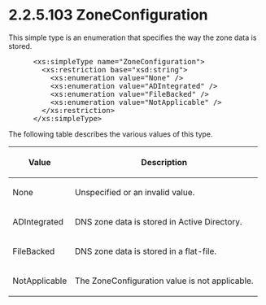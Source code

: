 <html dir="LTR" xmlns:mshelp="http://msdn.microsoft.com/mshelp" xmlns:ddue="http://ddue.schemas.microsoft.com/authoring/2003/5" xmlns:xlink="http://www.w3.org/1999/xlink" xmlns:tool="http://www.microsoft.com/tooltip">
 <body>
 <div id="header">
 <h1 class="heading">2.2.5.103 ZoneConfiguration</h1>
 </div>
 <div id="mainSection">
 <div id="mainBody">
 <div id="allHistory" class="saveHistory"></div>
 <div id="sectionSection0" class="section" name="collapseableSection">
 

<p>This simple type is an enumeration that specifies the way
the zone data is stored.</p>

<dl>
<dd>
<div><pre> &lt;xs:simpleType name=&quot;ZoneConfiguration&quot;&gt;
   &lt;xs:restriction base=&quot;xsd:string&quot;&gt;
     &lt;xs:enumeration value=&quot;None&quot; /&gt;
     &lt;xs:enumeration value=&quot;ADIntegrated&quot; /&gt;
     &lt;xs:enumeration value=&quot;FileBacked&quot; /&gt;
     &lt;xs:enumeration value=&quot;NotApplicable&quot; /&gt;
   &lt;/xs:restriction&gt;
 &lt;/xs:simpleType&gt;
</pre></div>
</dd></dl>

<p>The following table describes the various values of this
type.</p>

<table>
 <thead>
 <tr>
 <th>
 <p>Value</p>
 </th>
 <th>
 <p>Description</p>
 </th>
 </tr>
 </thead>
 <tr>
 <td>
 <p>None</p>
 </td>
 <td>
 <p>Unspecified or an invalid value.</p>
 </td>
 </tr>
 <tr>
 <td>
 <p>ADIntegrated</p>
 </td>
 <td>
 <p>DNS zone data is stored in Active Directory.</p>
 </td>
 </tr>
 <tr>
 <td>
 <p>FileBacked</p>
 </td>
 <td>
 <p>DNS zone data is stored in a flat-file.</p>
 </td>
 </tr>
 <tr>
 <td>
 <p>NotApplicable</p>
 </td>
 <td>
 <p>The ZoneConfiguration value is not applicable.</p>
 </td>
 </tr>
</table>

<p> </p>


 </div>
 </div>
 </div>
 </body>
</html>